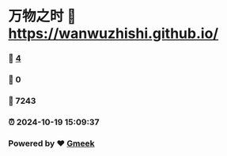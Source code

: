 # 万物之时 :link: https://wanwuzhishi.github.io/ 
### :page_facing_up: [4](https://wanwuzhishi.github.io//tag.html) 
### :speech_balloon: 0 
### :hibiscus: 7243 
### :alarm_clock: 2024-10-19 15:09:37 
### Powered by :heart: [Gmeek](https://github.com/Meekdai/Gmeek)
